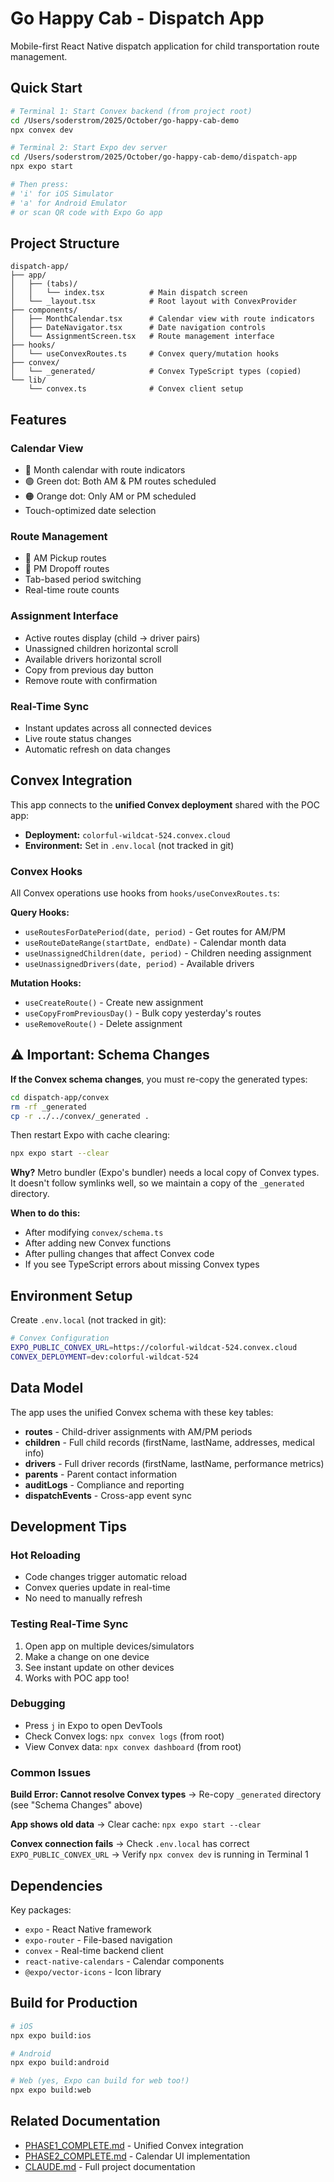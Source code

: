 # Go Happy Cab - Dispatch App

Mobile-first React Native dispatch application for child transportation route management.

## Quick Start

```bash
# Terminal 1: Start Convex backend (from project root)
cd /Users/soderstrom/2025/October/go-happy-cab-demo
npx convex dev

# Terminal 2: Start Expo dev server
cd /Users/soderstrom/2025/October/go-happy-cab-demo/dispatch-app
npx expo start

# Then press:
# 'i' for iOS Simulator
# 'a' for Android Emulator
# or scan QR code with Expo Go app
```

## Project Structure

```
dispatch-app/
├── app/
│   ├── (tabs)/
│   │   └── index.tsx          # Main dispatch screen
│   └── _layout.tsx            # Root layout with ConvexProvider
├── components/
│   ├── MonthCalendar.tsx      # Calendar view with route indicators
│   ├── DateNavigator.tsx      # Date navigation controls
│   └── AssignmentScreen.tsx   # Route management interface
├── hooks/
│   └── useConvexRoutes.ts     # Convex query/mutation hooks
├── convex/
│   └── _generated/            # Convex TypeScript types (copied)
└── lib/
    └── convex.ts              # Convex client setup
```

## Features

### Calendar View
- 📅 Month calendar with route indicators
- 🟢 Green dot: Both AM & PM routes scheduled
- 🟠 Orange dot: Only AM or PM scheduled
- Touch-optimized date selection

### Route Management
- 🌅 AM Pickup routes
- 🌇 PM Dropoff routes
- Tab-based period switching
- Real-time route counts

### Assignment Interface
- Active routes display (child → driver pairs)
- Unassigned children horizontal scroll
- Available drivers horizontal scroll
- Copy from previous day button
- Remove route with confirmation

### Real-Time Sync
- Instant updates across all connected devices
- Live route status changes
- Automatic refresh on data changes

## Convex Integration

This app connects to the **unified Convex deployment** shared with the POC app:
- **Deployment:** `colorful-wildcat-524.convex.cloud`
- **Environment:** Set in `.env.local` (not tracked in git)

### Convex Hooks

All Convex operations use hooks from `hooks/useConvexRoutes.ts`:

**Query Hooks:**
- `useRoutesForDatePeriod(date, period)` - Get routes for AM/PM
- `useRouteDateRange(startDate, endDate)` - Calendar month data
- `useUnassignedChildren(date, period)` - Children needing assignment
- `useUnassignedDrivers(date, period)` - Available drivers

**Mutation Hooks:**
- `useCreateRoute()` - Create new assignment
- `useCopyFromPreviousDay()` - Bulk copy yesterday's routes
- `useRemoveRoute()` - Delete assignment

## ⚠️ Important: Schema Changes

**If the Convex schema changes**, you must re-copy the generated types:

```bash
cd dispatch-app/convex
rm -rf _generated
cp -r ../../convex/_generated .
```

Then restart Expo with cache clearing:
```bash
npx expo start --clear
```

**Why?** Metro bundler (Expo's bundler) needs a local copy of Convex types. It doesn't follow symlinks well, so we maintain a copy of the `_generated` directory.

**When to do this:**
- After modifying `convex/schema.ts`
- After adding new Convex functions
- After pulling changes that affect Convex code
- If you see TypeScript errors about missing Convex types

## Environment Setup

Create `.env.local` (not tracked in git):

```bash
# Convex Configuration
EXPO_PUBLIC_CONVEX_URL=https://colorful-wildcat-524.convex.cloud
CONVEX_DEPLOYMENT=dev:colorful-wildcat-524
```

## Data Model

The app uses the unified Convex schema with these key tables:

- **routes** - Child-driver assignments with AM/PM periods
- **children** - Full child records (firstName, lastName, addresses, medical info)
- **drivers** - Full driver records (firstName, lastName, performance metrics)
- **parents** - Parent contact information
- **auditLogs** - Compliance and reporting
- **dispatchEvents** - Cross-app event sync

## Development Tips

### Hot Reloading
- Code changes trigger automatic reload
- Convex queries update in real-time
- No need to manually refresh

### Testing Real-Time Sync
1. Open app on multiple devices/simulators
2. Make a change on one device
3. See instant update on other devices
4. Works with POC app too!

### Debugging
- Press `j` in Expo to open DevTools
- Check Convex logs: `npx convex logs` (from root)
- View Convex data: `npx convex dashboard` (from root)

### Common Issues

**Build Error: Cannot resolve Convex types**
→ Re-copy `_generated` directory (see "Schema Changes" above)

**App shows old data**
→ Clear cache: `npx expo start --clear`

**Convex connection fails**
→ Check `.env.local` has correct `EXPO_PUBLIC_CONVEX_URL`
→ Verify `npx convex dev` is running in Terminal 1

## Dependencies

Key packages:
- `expo` - React Native framework
- `expo-router` - File-based navigation
- `convex` - Real-time backend client
- `react-native-calendars` - Calendar components
- `@expo/vector-icons` - Icon library

## Build for Production

```bash
# iOS
npx expo build:ios

# Android
npx expo build:android

# Web (yes, Expo can build for web too!)
npx expo build:web
```

## Related Documentation

- [PHASE1_COMPLETE.md](../PHASE1_COMPLETE.md) - Unified Convex integration
- [PHASE2_COMPLETE.md](../PHASE2_COMPLETE.md) - Calendar UI implementation
- [CLAUDE.md](../CLAUDE.md) - Full project documentation
